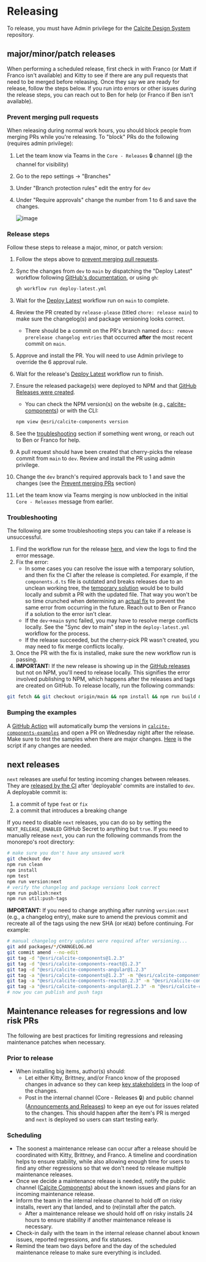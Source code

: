 # Releasing

To release, you must have Admin privilege for the [Calcite Design System](https://github.com/Esri/calcite-design-system) repository.

## major/minor/patch releases

When performing a scheduled release, first check in with Franco (or Matt if Franco isn't available) and Kitty to see if there are any pull requests that need to be merged before releasing. Once they say we are ready for release, follow the steps below. If you run into errors or other issues during the release steps, you can reach out to Ben for help (or Franco if Ben isn't available).

### Prevent merging pull requests

When releasing during normal work hours, you should block people from merging PRs while you're releasing. To "block" PRs do the following (requires admin privilege):

1. Let the team know via Teams in the `Core - Releases` 🔒 channel (@ the channel for visibility)
1. Go to the repo settings -> "Branches"
1. Under "Branch protection rules" edit the entry for `dev`
1. Under "Require approvals" change the number from 1 to 6 and save the changes.

   ![image](https://user-images.githubusercontent.com/10986395/167955616-c796d1ff-5c1a-4332-a6d5-5288f9d20992.png)

### Release steps

Follow these steps to release a major, minor, or patch version:

1. Follow the steps above to [prevent merging pull requests](#prevent-merging-pull-requests).
1. Sync the changes from `dev` to `main` by dispatching the "Deploy Latest" workflow following [GitHub's documentation](https://docs.github.com/en/actions/using-workflows/manually-running-a-workflow), or using `gh`:

   ```sh
   gh workflow run deploy-latest.yml
   ```

1. Wait for the [Deploy Latest](https://github.com/Esri/calcite-design-system/actions/workflows/deploy-latest.yml) workflow run on `main` to complete.
1. Review the PR created by `release-please` (titled `chore: release main`) to make sure the changelog(s) and package versioning looks correct.
   - There should be a commit on the PR's branch named `docs: remove prerelease changelog entries` that occurred **after** the most recent commit on `main`.
1. Approve and install the PR. You will need to use Admin privilege to override the 6 approval rule.
1. Wait for the release's [Deploy Latest](https://github.com/Esri/calcite-design-system/actions/workflows/deploy-latest.yml) workflow run to finish.
1. Ensure the released package(s) were deployed to NPM and that [GitHub Releases were created](https://github.com/Esri/calcite-design-system/releases).

   - You can check the NPM version(s) on the website (e.g., [calcite-components](https://www.npmjs.com/package/@esri/calcite-components?activeTab=versions)) or with the CLI:

   ```sh
   npm view @esri/calcite-components version
   ```

1. See the [troubleshooting](#troubleshooting) section if something went wrong, or reach out to Ben or Franco for help.
1. A pull request should have been created that cherry-picks the release commit from `main` to `dev`. Review and install the PR using admin privilege.
1. Change the `dev` branch's required approvals back to 1 and save the changes (see the [Prevent merging PRs](#prevent-merging-pull-requests) section)
1. Let the team know via Teams merging is now unblocked in the initial `Core - Releases` message from earlier.

### Troubleshooting

The following are some troubleshooting steps you can take if a release is unsuccessful.

1. Find the workflow run for the release [here](https://github.com/Esri/calcite-design-system/actions/workflows/deploy-latest.yml), and view the logs to find the error message.
1. Fix the error:
   - In some cases you can resolve the issue with a temporary solution, and then fix the CI after the release is completed. For example, if the `components.d.ts` file is outdated and breaks releases due to an unclean working tree, the [temporary solution](https://github.com/Esri/calcite-design-system/pull/9008) would be to build locally and submit a PR with the updated file. That way you won't be so time crunched when determining an [actual fix](https://github.com/Esri/calcite-design-system/pull/9011) to prevent the same error from occurring in the future. Reach out to Ben or Franco if a solution to the error isn't clear.
   - If the `dev`->`main` sync failed, you may have to resolve merge conflicts locally. See the "Sync dev to main" step in the `deploy-latest.yml` workflow for the process.
   - If the release succeeded, but the cherry-pick PR wasn't created, you may need to fix merge conflicts locally.
1. Once the PR with the fix is installed, make sure the new workflow run is passing.
1. **IMPORTANT:** If the new release is showing up in the [GitHub releases](https://github.com/Esri/calcite-design-system/releases) but not on NPM, you'll need to release locally. This signifies the error involved publishing to NPM, which happens after the releases and tags are created on GitHub. To release locally, run the following commands:

```sh
git fetch && git checkout origin/main && npm install && npm run build && npm test && npm run publish:latest
```

### Bumping the examples

A [GitHub Action](https://github.com/Esri/calcite-components-examples/blob/master/.github/workflows/bump-examples.yml) will automatically bump the versions in [`calcite-components-examples`](https://github.com/Esri/calcite-components-examples) and open a PR on Wednesday night after the release. Make sure to test the samples when there are major changes. [Here](https://github.com/Esri/calcite-components-examples/blob/master/.github/scripts/bump-examples.js) is the script if any changes are needed.

## next releases

`next` releases are useful for testing incoming changes between releases. They are [released by the CI](./monorepo.md#ci-for-next-releases) after 'deployable' commits are installed to `dev`. A deployable commit is:

1. a commit of type `feat` or `fix`
1. a commit that introduces a breaking change

If you need to disable `next` releases, you can do so by setting the `NEXT_RELEASE_ENABLED` GitHub Secret to anything but `true`. If you need to manually release `next`, you can run the following commands from the monorepo's root directory:

```sh
# make sure you don't have any unsaved work
git checkout dev
npm run clean
npm install
npm test
npm run version:next
# verify the changelog and package versions look correct
npm run publish:next
npm run util:push-tags
```

**IMPORTANT:** If you need to change anything after running `version:next` (e.g., a changelog entry), make sure to amend the previous commit and recreate all of the tags using the new SHA (or `HEAD`) before continuing. For example:

```sh
# manual changelog entry updates were required after versioning...
git add packages/*/CHANGELOG.md
git commit amend --no-edit
git tag -d "@esri/calcite-components@1.2.3"
git tag -d "@esri/calcite-components-react@1.2.3"
git tag -d "@esri/calcite-components-angular@1.2.3"
git tag -a "@esri/calcite-components@1.2.3" -m "@esri/calcite-components@1.2.3" HEAD
git tag -a "@esri/calcite-components-react@1.2.3" -m "@esri/calcite-components-react@1.2.3" HEAD
git tag -a "@esri/calcite-components-angular@1.2.3" -m "@esri/calcite-components-angular@1.2.3" HEAD
# now you can publish and push tags
```

## Maintenance releases for regressions and low risk PRs

The following are best practices for limiting regressions and releasing maintenance patches when necessary.

### Prior to release

- When installing big items, author(s) should:
  - Let either Kitty, Brittney, and/or Franco know of the proposed changes in advance so they can keep [key stakeholders](https://confluencewikidev.esri.com/display/Calcite/Calcite+Stakeholders) in the loop of the changes.
  - Post in the internal channel (Core - Releases 🔒) and public channel ([Announcements and Releases](https://teams.microsoft.com/l/channel/19%3aa47484dba35c4e4e859b0857f4d103db%40thread.skype/Announcements%2520and%2520Releases?groupId=56fae21a-9407-4943-859f-a9bfcf0bbad3&tenantId=aee6e3c9-711e-4c7c-bd27-04f2307db20d)) to keep an eye out for issues related to the changes. This should happen after the item's PR is merged and `next` is deployed so users can start testing early.

### Scheduling

- The soonest a maintenance release can occur after a release should be coordinated with Kitty, Brittney, and Franco. A timeline and coordination helps to ensure stability, while also allowing enough time for users to find any other regressions so that we don't need to release multiple maintenance releases.
- Once we decide a maintenance release is needed, notify the public channel ([Calcite Components](https://teams.microsoft.com/l/channel/19%3afd15b51dacd24e70895ec1218a54ae06%40thread.skype/Calcite%2520Components?groupId=56fae21a-9407-4943-859f-a9bfcf0bbad3&tenantId=aee6e3c9-711e-4c7c-bd27-04f2307db20d)) about the known issues and plans for an incoming maintenance release.
- Inform the team in the internal release channel to hold off on risky installs, revert any that landed, and to (re)install after the patch.
  - After a maintenance release we should hold off on risky installs 24 hours to ensure stability if another maintenance release is necessary.
- Check-in daily with the team in the internal release channel about known issues, reported regressions, and fix statuses.
- Remind the team two days before and the day of the scheduled maintenance release to make sure everything is included.
